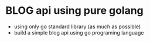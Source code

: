 # BLOG api using pure golang

- using only go standard library (as much as possible)
- build a simple blog api using go programing language 
